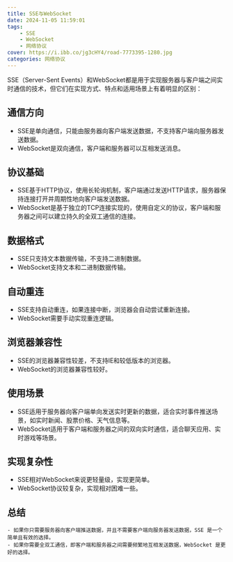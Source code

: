 ```yaml
---
title: SSE与WebSocket
date: 2024-11-05 11:59:01
tags: 
    - SSE
    - WebSocket
    - 网络协议
cover: https://i.ibb.co/jg3cHY4/road-7773395-1280.jpg
categories: 网络协议
---
```




SSE（Server-Sent Events）和WebSocket都是用于实现服务器与客户端之间实时通信的技术，但它们在实现方式、特点和适用场景上有着明显的区别：

## 通信方向
   - SSE是单向通信，只能由服务器向客户端发送数据，不支持客户端向服务器发送数据。
   - WebSocket是双向通信，客户端和服务器可以互相发送消息。

## 协议基础
   - SSE基于HTTP协议，使用长轮询机制，客户端通过发送HTTP请求，服务器保持连接打开并周期性地向客户端发送数据。
   - WebSocket是基于独立的TCP连接实现的，使用自定义的协议，客户端和服务器之间可以建立持久的全双工通信的连接。

## 数据格式
   - SSE只支持文本数据传输，不支持二进制数据。
   - WebSocket支持文本和二进制数据传输。

## 自动重连
   - SSE支持自动重连，如果连接中断，浏览器会自动尝试重新连接。
   - WebSocket需要手动实现重连逻辑。

## 浏览器兼容性
   - SSE的浏览器兼容性较差，不支持IE和较低版本的浏览器。
   - WebSocket的浏览器兼容性较好。

## 使用场景
   - SSE适用于服务器向客户端单向发送实时更新的数据，适合实时事件推送场景，如实时新闻、股票价格、天气信息等。
   - WebSocket适用于客户端和服务器之间的双向实时通信，适合聊天应用、实时游戏等场景。

## 实现复杂性
   - SSE相对WebSocket来说更轻量级，实现更简单。
   - WebSocket协议较复杂，实现相对困难一些。



##  总结

    - 如果你只需要服务器向客户端推送数据，并且不需要客户端向服务器发送数据，SSE 是一个简单且有效的选择。
    - 如果你需要全双工通信，即客户端和服务器之间需要频繁地互相发送数据，WebSocket 是更好的选择。